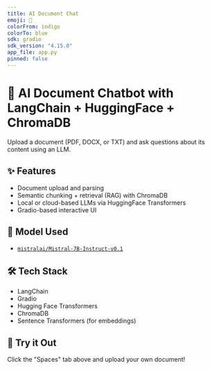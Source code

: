 ```yaml
---
title: AI Document Chat
emoji: 📄
colorFrom: indigo
colorTo: blue
sdk: gradio
sdk_version: "4.15.0"
app_file: app.py
pinned: false
---
```


# 📄 AI Document Chatbot with LangChain + HuggingFace + ChromaDB

Upload a document (PDF, DOCX, or TXT) and ask questions about its content using an LLM.

## ✨ Features
- Document upload and parsing
- Semantic chunking + retrieval (RAG) with ChromaDB
- Local or cloud-based LLMs via HuggingFace Transformers
- Gradio-based interactive UI

## 🧠 Model Used
- [`mistralai/Mistral-7B-Instruct-v0.1`](https://huggingface.co/mistralai/Mistral-7B-Instruct-v0.1)

## 🛠 Tech Stack
- LangChain
- Gradio
- Hugging Face Transformers
- ChromaDB
- Sentence Transformers (for embeddings)

## 🧪 Try it Out
Click the "Spaces" tab above and upload your own document!

